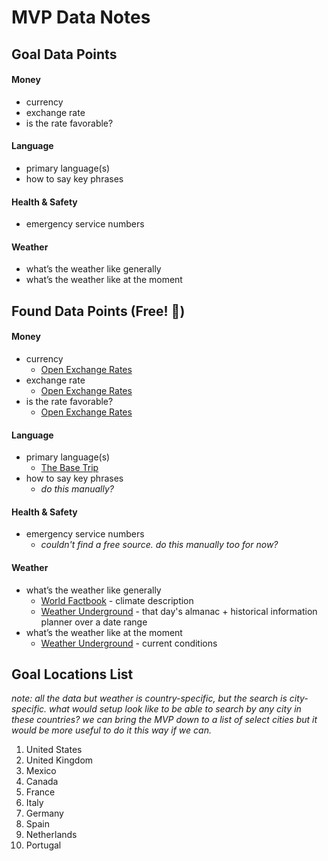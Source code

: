 # MVP Data Notes

## Goal Data Points

#### Money
- currency
- exchange rate
- is the rate favorable?
#### Language
- primary language(s)
- how to say key phrases
#### Health & Safety
- emergency service numbers
#### Weather
- what’s the weather like generally
- what’s the weather like at the moment

## Found Data Points (Free! :money_with_wings:)

#### Money
- currency
  - [Open Exchange Rates](https://openexchangerates.org/)
- exchange rate
  - [Open Exchange Rates](https://openexchangerates.org/)
- is the rate favorable?
  - [Open Exchange Rates](https://openexchangerates.org/)
#### Language
- primary language(s)
  - [The Base Trip](https://www.thebasetrip.com/en/api/docs/basic)
- how to say key phrases
  - *do this manually?*
#### Health & Safety
- emergency service numbers
  - *couldn't find a free source. do this manually too for now?*
#### Weather
- what’s the weather like generally
  - [World Factbook](https://github.com/opendatajson/factbook.json) - climate description
  - [Weather Underground](https://www.wunderground.com/weather/api/d/docs?d=data/index) - that day's almanac + historical information planner over a date range
- what’s the weather like at the moment
  - [Weather Underground](https://www.wunderground.com/weather/api/d/docs?d=data/index) - current conditions

## Goal Locations List

*note: all the data but weather is country-specific, but the search is city-specific. what would setup look like to be able to search by any city in these countries? we can bring the MVP down to a list of select cities but it would be more useful to do it this way if we can.*

1. United States
2. United Kingdom
3. Mexico
4. Canada
5. France
6. Italy
7. Germany
8. Spain
9. Netherlands
10. Portugal
